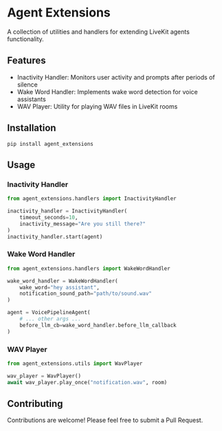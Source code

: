# Agent Extensions

A collection of utilities and handlers for extending LiveKit agents functionality.

## Features

- Inactivity Handler: Monitors user activity and prompts after periods of silence
- Wake Word Handler: Implements wake word detection for voice assistants
- WAV Player: Utility for playing WAV files in LiveKit rooms

## Installation

```
pip install agent_extensions
```

## Usage

### Inactivity Handler
```python
from agent_extensions.handlers import InactivityHandler

inactivity_handler = InactivityHandler(
    timeout_seconds=10,
    inactivity_message="Are you still there?"
)
inactivity_handler.start(agent)
```

### Wake Word Handler
```python
from agent_extensions.handlers import WakeWordHandler

wake_word_handler = WakeWordHandler(
    wake_word="hey assistant",
    notification_sound_path="path/to/sound.wav"
)

agent = VoicePipelineAgent(
    # ... other args ...
    before_llm_cb=wake_word_handler.before_llm_callback
)
```

### WAV Player
```python
from agent_extensions.utils import WavPlayer

wav_player = WavPlayer()
await wav_player.play_once("notification.wav", room)
```

## Contributing

Contributions are welcome! Please feel free to submit a Pull Request.